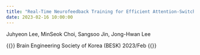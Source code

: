```yaml
---
title: "Real-Time Neurofeedback Training for Efficient Attention-Switching Between Image and Text via Deep Learning"
date: 2023-02-16 10:00:00
---
```


Juhyeon Lee, MinSeok Choi, Sangsoo Jin, Jong-Hwan Lee

{{<format bright-green>}}
Brain Engineering Society of Korea (BESK) 2023/Feb
{{</format>}}
